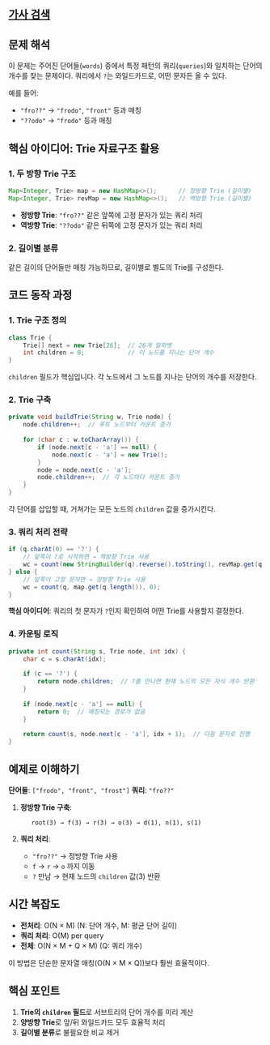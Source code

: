 ## [가사 검색](https://school.programmers.co.kr/learn/courses/30/lessons/60060)

## 문제 해석

이 문제는 주어진 단어들(`words`) 중에서 특정 패턴의 쿼리(`queries`)와 일치하는 단어의 개수를 찾는 문제이다. 쿼리에서 `?`는 와일드카드로, 어떤 문자든 올 수 있다.

예를 들어:
- `"fro??"` → `"frodo"`, `"front"` 등과 매칭
- `"??odo"` → `"frodo"` 등과 매칭

## 핵심 아이디어: Trie 자료구조 활용
### 1. 두 방향 Trie 구조

```java
Map<Integer, Trie> map = new HashMap<>();      // 정방향 Trie (길이별)
Map<Integer, Trie> revMap = new HashMap<>();   // 역방향 Trie (길이별)
```
- **정방향 Trie**: `"fro??"` 같은 앞쪽에 고정 문자가 있는 쿼리 처리
- **역방향 Trie**: `"??odo"` 같은 뒤쪽에 고정 문자가 있는 쿼리 처리

### 2. 길이별 분류

같은 길이의 단어들만 매칭 가능하므로, 길이별로 별도의 Trie를 구성한다.

## 코드 동작 과정
### 1. Trie 구조 정의

```java
class Trie {
    Trie[] next = new Trie[26];  // 26개 알파벳
    int children = 0;            // 이 노드를 지나는 단어 개수
}
```

`children` 필드가 핵심입니다. 각 노드에서 그 노드를 지나는 단어의 개수를 저장한다.

### 2. Trie 구축

```java
private void buildTrie(String w, Trie node) {
    node.children++;  // 루트 노드부터 카운트 증가
    
    for (char c : w.toCharArray()) {
        if (node.next[c - 'a'] == null) {
            node.next[c - 'a'] = new Trie();
        }
        node = node.next[c - 'a'];
        node.children++;  // 각 노드마다 카운트 증가
    }
}
```

각 단어를 삽입할 때, 거쳐가는 모든 노드의 `children` 값을 증가시킨다.

### 3. 쿼리 처리 전략

```java
if (q.charAt(0) == '?') {
    // 앞쪽이 ?로 시작하면 → 역방향 Trie 사용
    wc = count(new StringBuilder(q).reverse().toString(), revMap.get(q.length()), 0);
} else {
    // 앞쪽이 고정 문자면 → 정방향 Trie 사용
    wc = count(q, map.get(q.length()), 0);
}
```

**핵심 아이디어**: 쿼리의 첫 문자가 `?`인지 확인하여 어떤 Trie를 사용할지 결정한다.

### 4. 카운팅 로직

```java
private int count(String s, Trie node, int idx) {
    char c = s.charAt(idx);
    
    if (c == '?') {
        return node.children;  // ?를 만나면 현재 노드의 모든 자식 개수 반환
    }
    
    if (node.next[c - 'a'] == null) {
        return 0;  // 매칭되는 경로가 없음
    }
    
    return count(s, node.next[c - 'a'], idx + 1);  // 다음 문자로 진행
}
```

## 예제로 이해하기

**단어들**: `["frodo", "front", "frost"]` **쿼리**: `"fro??"`

1. **정방향 Trie 구축**:
    ``` 
       root(3) → f(3) → r(3) → o(3) → d(1), n(1), s(1)
    ```

2. **쿼리 처리**:
   - `"fro??"` → 정방향 Trie 사용
   - `f` → `r` → `o` 까지 이동
   - `?` 만남 → 현재 노드의 `children` 값(3) 반환

## 시간 복잡도

- **전처리**: O(N × M) (N: 단어 개수, M: 평균 단어 길이)
- **쿼리 처리**: O(M) per query
- **전체**: O(N × M + Q × M) (Q: 쿼리 개수)

이 방법은 단순한 문자열 매칭(O(N × M × Q))보다 훨씬 효율적이다.

## 핵심 포인트

1. **Trie의 `children` 필드**로 서브트리의 단어 개수를 미리 계산
2. **양방향 Trie**로 앞/뒤 와일드카드 모두 효율적 처리
3. **길이별 분류**로 불필요한 비교 제거
